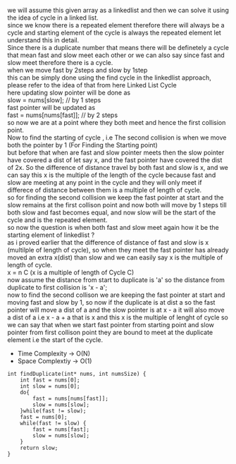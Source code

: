 we will assume this given array as a linkedlist and then we can solve it using the idea of cycle in a linked list.
<br>
since we know there is a repeated element therefore there will always be a cycle and starting element of the cycle is always the repeated element let understand this in detail.
<br>
Since there is a duplicate number that means there will be definetely a cycle that mean fast and slow meet each other or we can also say since fast and slow meet therefore there is a cycle.
<br>
when we move fast by 2steps and slow by 1step
<br>
this can be simply done using the find cycle in the linkedlist approach, please refer to the idea of that
from here Linked List Cycle
<br>
here updating slow pointer will be done as
<br>
slow = nums[slow]; // by 1 steps
<br>
fast pointer will be updated as
<br>
fast = nums[nums[fast]]; // by 2 steps
<br>
so now we are at a point where they both meet and hence the first collision point.
<br>
Now to find the starting of cycle , i.e
The second collision is when we move both the pointer by 1 (For Finding the Starting point)
<br>
but before that when are fast and slow pointer meets then the slow pointer have covered a dist of let say x, and the fast pointer have covered the dist of 2x. So the difference of distance travel by both fast and slow is x, and we can say this x is the multiple of the length of the cycle because fast and slow are meeting at any point in the cycle and they will only meet if differece of distance between them is a multiple of length of cycle.
<br>
so for finding the second collision we keep the fast pointer at start and the slow remains at the first collison point and now both will move by 1 steps till both slow and fast becomes equal, and now slow will be the start of the cycle and is the repeated element.
<br>
so now the question is when both fast and slow meet again how it be the starting element of linkedlist ?
<br>
as i proved earlier that the difference of distance of fast and slow is x (multilple of length of cycle), so when they meet the fast pointer has already moved an extra x(dist) than slow and we can easily say x is the multiple of length of cycle.
<br>
x = n C (x is a multiple of length of Cycle C)
<br>
now assume the distance from start to duplicate is 'a' so the distance from duplicate to first collision is 'x - a';
<br>
now to find the second collison we are keeping the fast pointer at start and moving fast and slow by 1, so now if the duplicate is at dist a so the fast pointer will move a dist of a and the slow pointer is at x - a it will also move a dist of a
i.e x - a + a that is x and this x is the multiple of lenght of cycle so we can say that when we start fast pointer from starting point and slow pointer from first collison point they are bound to meet at the duplicate element i.e the start of the cycle.
<br>

- Time Complexity -> O(N)
- Space Complextiy -> O(1)

```
int findDuplicate(int* nums, int numsSize) {
    int fast = nums[0];
    int slow = nums[0];
    do{
        fast = nums[nums[fast]];
        slow = nums[slow];
    }while(fast != slow);
    fast = nums[0];
    while(fast != slow) {
        fast = nums[fast];
        slow = nums[slow];
    }
    return slow;
}
```